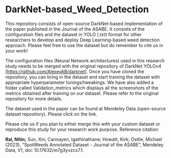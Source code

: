 # DarkNet-based_Weed_Detection

This repository consists of open-source DarkNet-based implementation of the paper published in the Journal of the ASABE. It consists of the configuration files and the dataset in YOLO (*.txt*) format for other researchers to develop and deploy Deep Learning-based weed detection approach. Please feel free to use the dataset but do remember to cite us in your work!

The configuration files (Neural Network architectures) used in this research study needs to be merged with the original repository of DarkNet YOLOv4 [https://github.com/AlexeyAB/darknet]. Once you have cloned the repository, you can bring in the dataset and start training the dataset with appropriate hyperparameter tunings/tweakings. We have also added a folder called Validation_metrics which displays all the screenshots of the metrics obtained after training on our dataset. Please refer to the original repository for more details.  


The dataset used in the paper can be found at Mendeley Data (open-source dataset repository). Please click on the link. 

Please cite us if you plan to either merge this with your custom dataset or reproduce this study for your research work purpose. Reference citation: 

**Rai, Nitin;** Sun, Xin; Cannayen, Igathinathane; Howatt, Kirk; Ostlie, Michael (2023), “SpotWeeds Annotated Dataset - Journal of the ASABE”, Mendeley Data, V1, doi: 10.17632/m7g3yvzcs7.1.
